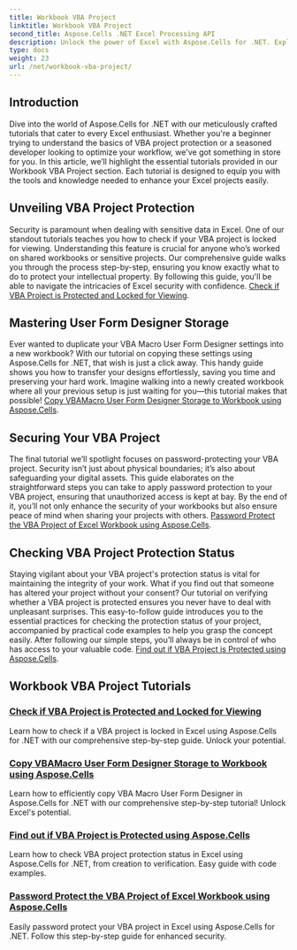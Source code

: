 ```yaml
---
title: Workbook VBA Project
linktitle: Workbook VBA Project
second_title: Aspose.Cells .NET Excel Processing API
description: Unlock the power of Excel with Aspose.Cells for .NET. Explore comprehensive tutorials on VBA project protection, copying user forms, and securing your workbook.
type: docs
weight: 23
url: /net/workbook-vba-project/
---
```

## Introduction

Dive into the world of Aspose.Cells for .NET with our meticulously crafted tutorials that cater to every Excel enthusiast. Whether you're a beginner trying to understand the basics of VBA project protection or a seasoned developer looking to optimize your workflow, we've got something in store for you. In this article, we’ll highlight the essential tutorials provided in our Workbook VBA Project section. Each tutorial is designed to equip you with the tools and knowledge needed to enhance your Excel projects easily.

## Unveiling VBA Project Protection 

Security is paramount when dealing with sensitive data in Excel. One of our standout tutorials teaches you how to check if your VBA project is locked for viewing. Understanding this feature is crucial for anyone who’s worked on shared workbooks or sensitive projects. Our comprehensive guide walks you through the process step-by-step, ensuring you know exactly what to do to protect your intellectual property. By following this guide, you'll be able to navigate the intricacies of Excel security with confidence. [Check if VBA Project is Protected and Locked for Viewing](./check-vba-project-protection/).

## Mastering User Form Designer Storage

Ever wanted to duplicate your VBA Macro User Form Designer settings into a new workbook? With our tutorial on copying these settings using Aspose.Cells for .NET, that wish is just a click away. This handy guide shows you how to transfer your designs effortlessly, saving you time and preserving your hard work. Imagine walking into a newly created workbook where all your previous setup is just waiting for you—this tutorial makes that possible! [Copy VBAMacro User Form Designer Storage to Workbook using Aspose.Cells](./copy-vbamacro-user-form-designer/).

## Securing Your VBA Project

The final tutorial we’ll spotlight focuses on password-protecting your VBA project. Security isn’t just about physical boundaries; it’s also about safeguarding your digital assets. This guide elaborates on the straightforward steps you can take to apply password protection to your VBA project, ensuring that unauthorized access is kept at bay. By the end of it, you’ll not only enhance the security of your workbooks but also ensure peace of mind when sharing your projects with others. [Password Protect the VBA Project of Excel Workbook using Aspose.Cells](./password-protect-vba-project/).

## Checking VBA Project Protection Status

Staying vigilant about your VBA project's protection status is vital for maintaining the integrity of your work. What if you find out that someone has altered your project without your consent? Our tutorial on verifying whether a VBA project is protected ensures you never have to deal with unpleasant surprises. This easy-to-follow guide introduces you to the essential practices for checking the protection status of your project, accompanied by practical code examples to help you grasp the concept easily. After following our simple steps, you’ll always be in control of who has access to your valuable code. [Find out if VBA Project is Protected using Aspose.Cells](./find-if-vba-project-is-protected/).

## Workbook VBA Project Tutorials
### [Check if VBA Project is Protected and Locked for Viewing](./check-vba-project-protection/)
Learn how to check if a VBA project is locked in Excel using Aspose.Cells for .NET with our comprehensive step-by-step guide. Unlock your potential.
### [Copy VBAMacro User Form Designer Storage to Workbook using Aspose.Cells](./copy-vbamacro-user-form-designer/)
Learn how to efficiently copy VBA Macro User Form Designer in Aspose.Cells for .NET with our comprehensive step-by-step tutorial! Unlock Excel's potential.
### [Find out if VBA Project is Protected using Aspose.Cells](./find-if-vba-project-is-protected/)
Learn how to check VBA project protection status in Excel using Aspose.Cells for .NET, from creation to verification. Easy guide with code examples.
### [Password Protect the VBA Project of Excel Workbook using Aspose.Cells](./password-protect-vba-project/)
Easily password protect your VBA project in Excel using Aspose.Cells for .NET. Follow this step-by-step guide for enhanced security.
